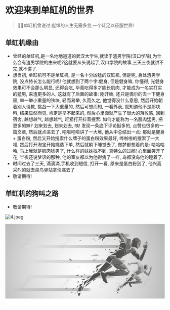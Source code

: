 # 欢迎来到单缸机的世界
> 🐱‍🏍单缸机曾说过:彪悍的人生无需多言,一个缸足以征服世界!

## 单缸机缘由
- 曾经的单缸机,是一名地地道道的武汉大学生,就读于渣男学院(汉口学院),为什么会有渣男学院的由来呢?这就要从头说起了,汉口学院的故事,三天三夜就讲不完,就不讲了.
- 想当初, 单缸机可不是单缸机, 是一名十分凶猛的双缸机, 但是呢, 身处渣男学院, 没点特长怎么能行呢! 他就想到了两个字:健身, 但是健身嘛, 你懂得, 光健身效果可不会那么明显, 还得会吃, 毕竟吃得多才能长肌肉, 才能成为一名实打实的猛男, 来渣更多的人, 这就有了后面的故事: 刚开始, 还只是偶尔的去一下健身房, 举一举小重量的铁块, 轻而易举, 久而久之, 他觉得没什么意思, 然后开始朝着别人请教, 挑战一下大重量的, 然后可想而知, 一看外表, 就知道他不是那块料, 结果显然而见, 肯定是举不起来的, 然后心里面就产生了很大的落败感, 回到宿舍, 越想越气, 越想越气, 赶紧打开抖音搜索: 如何才能称为一名肌肉猛男, 把更多的妹? 划来划去, 划来划去, 咦! 发现一条底下评论挺多的, 点赞也很多的一篇文章, 然后就点进去了, 吧啦吧啦讲了一大堆, 他从中总结出一点: 那就是健身 + 蛋白粉, 然后又开始搜索什么牌子的蛋白粉效果最好, 哗啦啦的搜索了一大堆, 然后打开淘宝开始挑选下单, 然后就躺下睡觉去了, 做梦都想着的是: 哈哈哈哈, 马上我就是肌肉猛男了, 什么样的妹妹找不到, 真特么的过瘾! 心里面笑开了花, 半夜还说梦话的那种, 他的室友都以为他得病了一样, 鸟都没鸟他的睡着了.
- 时间过去了三天, 滴滴滴,手机收到短信, 打开一看, 原来是蛋白粉到了, 他兴高采烈的就去菜鸟驿站拿快递去了
- 敬请期待!

## 单缸机的狗叫之路
- 敬请期待!

![4.jpeg](images/4.png)

![3.png](images/3.png)


